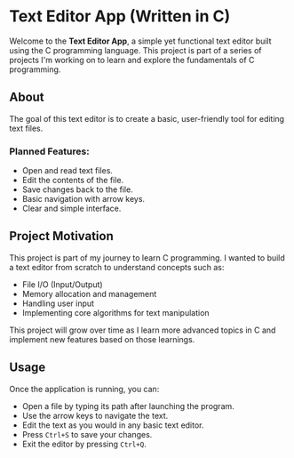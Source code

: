 # Text Editor App (Written in C)

Welcome to the **Text Editor App**, a simple yet functional text editor built using the C programming language. This project is part of a series of projects I'm working on to learn and explore the fundamentals of C programming.

## About

The goal of this text editor is to create a basic, user-friendly tool for editing text files.

### Planned Features:
- Open and read text files.
- Edit the contents of the file.
- Save changes back to the file.
- Basic navigation with arrow keys.
- Clear and simple interface.

## Project Motivation

This project is part of my journey to learn C programming. I wanted to build a text editor from scratch to understand concepts such as:
- File I/O (Input/Output)
- Memory allocation and management
- Handling user input
- Implementing core algorithms for text manipulation

This project will grow over time as I learn more advanced topics in C and implement new features based on those learnings.

## Usage

Once the application is running, you can:

- Open a file by typing its path after launching the program.
- Use the arrow keys to navigate the text.
- Edit the text as you would in any basic text editor.
- Press `Ctrl+S` to save your changes.
- Exit the editor by pressing `Ctrl+Q`.
